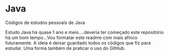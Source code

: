 # Java
Códigos de estudos pessoais de Java

Estudo Java há quase 1 ano e meio....deveria ter começado este repositório há um bom tempo...Vou formatar este readme com mais afinco futuramente. A ideia é deixar guardado todos os códigos que fiz para estudar. Uma forma também de praticar o uso do GitHub. 

